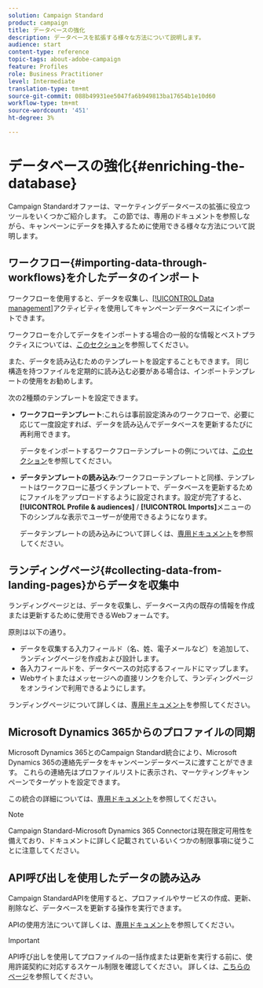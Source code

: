 ```yaml
---
solution: Campaign Standard
product: campaign
title: データベースの強化
description: データベースを拡張する様々な方法について説明します。
audience: start
content-type: reference
topic-tags: about-adobe-campaign
feature: Profiles
role: Business Practitioner
level: Intermediate
translation-type: tm+mt
source-git-commit: 088b49931ee5047fa6b949813ba17654b1e10d60
workflow-type: tm+mt
source-wordcount: '451'
ht-degree: 3%

---
```



# データベースの強化{#enriching-the-database}

Campaign Standardオファーは、マーケティングデータベースの拡張に役立つツールをいくつかご紹介します。 この節では、専用のドキュメントを参照しながら、キャンペーンにデータを挿入するために使用できる様々な方法について説明します。

## ワークフロー{#importing-data-through-workflows}を介したデータのインポート

ワークフローを使用すると、データを収集し、[[!UICONTROL Data management]](../../automating/using/about-data-management-activities.md)アクティビティを使用してキャンペーンデータベースにインポートできます。

ワークフローを介してデータをインポートする場合の一般的な情報とベストプラクティスについては、[このセクション](../../automating/using/about-data-import-and-export.md)を参照してください。

また、データを読み込むためのテンプレートを設定することもできます。 同じ構造を持つファイルを定期的に読み込む必要がある場合は、インポートテンプレートの使用をお勧めします。

次の2種類のテンプレートを設定できます。

* **ワークフローテンプレート**:これらは事前設定済みのワークフローで、必要に応じて一度設定すれば、データを読み込んでデータベースを更新するたびに再利用できます。

   データをインポートするワークフローテンプレートの例については、[このセクション](../../automating/using/creating-import-workflow-templates.md)を参照してください。

* **データテンプレートの読み込み**:ワークフローテンプレートと同様、テンプレートはワークフローに基づくテンプレートで、データベースを更新するためにファイルをアップロードするように設定されます。設定が完了すると、**[!UICONTROL Profile & audiences]** / **[!UICONTROL Imports]**&#x200B;メニューの下のシンプルな表示でユーザーが使用できるようになります。

   データテンプレートの読み込みについて詳しくは、[専用ドキュメント](../../automating/using/importing-data-with-import-templates.md)を参照してください。

## ランディングページ{#collecting-data-from-landing-pages}からデータを収集中

ランディングページとは、データを収集し、データベース内の既存の情報を作成または更新するために使用できるWebフォームです。

原則は以下の通り。

* データを収集する入力フィールド（名、姓、電子メールなど）を追加して、ランディングページを作成および設計します。
* 各入力フィールドを、データベースの対応するフィールドにマップします。
* Webサイトまたはメッセージへの直接リンクを介して、ランディングページをオンラインで利用できるようにします。

ランディングページについて詳しくは、[専用ドキュメント](../../channels/using/getting-started-with-landing-pages.md)を参照してください。

## Microsoft Dynamics 365からのプロファイルの同期

Microsoft Dynamics 365とのCampaign Standard統合により、Microsoft Dynamics 365の連絡先データをキャンペーンデータベースに渡すことができます。
これらの連絡先はプロファイルリストに表示され、マーケティングキャンペーンでターゲットを設定できます。

この統合の詳細については、[専用ドキュメント](../../integrating/using/d365-acs-get-started.md)を参照してください。

>[!NOTE]
>
>Campaign Standard-Microsoft Dynamics 365 Connectorは現在限定可用性を備えており、ドキュメントに詳しく記載されているいくつかの制限事項に従うことに注意してください。

## API呼び出しを使用したデータの読み込み

Campaign StandardAPIを使用すると、プロファイルやサービスの作成、更新、削除など、データベースを更新する操作を実行できます。

APIの使用方法について詳しくは、[専用ドキュメント](../../api/using/get-started-apis.md)を参照してください。

>[!IMPORTANT]
>
>API呼び出しを使用してプロファイルの一括作成または更新を実行する前に、使用許諾契約に対応するスケール制限を確認してください。 詳しくは、[こちらのページ](https://helpx.adobe.com/jp/legal/product-descriptions/campaign-standard.html#ITInfrastructureResourcesbyActiveProfilesTiers)を参照してください。
